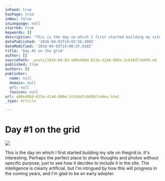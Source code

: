 ```yaml
---
inFeed: true
hasPage: true
inNav: false
inLanguage: null
starred: true
keywords: []
description: "This is the day on which I first started building my site on thegrid.io. It's interesting. Perhaps the perfect place to share thoughts and photos without specific purpose, just to see how it decides to include it in the site. The intelligence is clearly artificial, but I'm intrigued by how this will progress in the coming years, and I'm glad to be an early adopter."
datePublished: '2016-04-03T14:02:56.280Z'
dateModified: '2016-04-03T14:00:37.818Z'
title: 'Day #1 on the grid'
author: []
sourcePath: _posts/2016-04-03-a90e408d-623a-41a8-908e-2cb1647c6699.md
published: true
authors: []
publisher:
  name: null
  domain: null
  url: null
  favicon: null
url: a90e408d-623a-41a8-908e-2cb1647c6699/index.html
_type: Article

---
```

# Day \#1 on the grid
![](https://the-grid-user-content.s3-us-west-2.amazonaws.com/6430f18e-9001-491d-a7ee-c14a498c99e8.jpg)

This is the day on which I first started building my site on thegrid.io. It's interesting. Perhaps the perfect place to share thoughts and photos without specific purpose, just to see how it decides to include it in the site. The intelligence is clearly artificial, but I'm intrigued by how this will progress in the coming years, and I'm glad to be an early adopter.